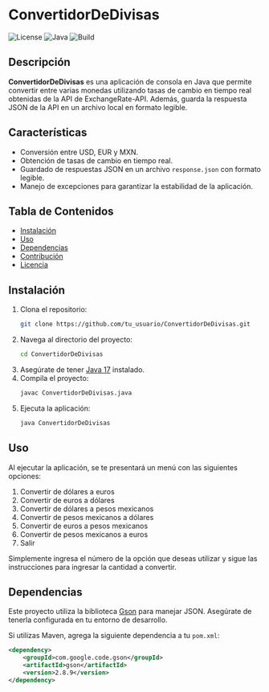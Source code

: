 # ConvertidorDeDivisas

![License](https://img.shields.io/badge/license-MIT-green)
![Java](https://img.shields.io/badge/java-17-blue)
![Build](https://img.shields.io/badge/build-passing-brightgreen)

## Descripción

**ConvertidorDeDivisas** es una aplicación de consola en Java que permite convertir entre varias monedas utilizando tasas de cambio en tiempo real obtenidas de la API de ExchangeRate-API. Además, guarda la respuesta JSON de la API en un archivo local en formato legible.

## Características

- Conversión entre USD, EUR y MXN.
- Obtención de tasas de cambio en tiempo real.
- Guardado de respuestas JSON en un archivo `response.json` con formato legible.
- Manejo de excepciones para garantizar la estabilidad de la aplicación.

## Tabla de Contenidos

- [Instalación](#instalación)
- [Uso](#uso)
- [Dependencias](#dependencias)
- [Contribución](#contribución)
- [Licencia](#licencia)

## Instalación

1. Clona el repositorio:
    ```bash
    git clone https://github.com/tu_usuario/ConvertidorDeDivisas.git
    ```
2. Navega al directorio del proyecto:
    ```bash
    cd ConvertidorDeDivisas
    ```
3. Asegúrate de tener [Java 17](https://www.oracle.com/java/technologies/javase-jdk17-downloads.html) instalado.
4. Compila el proyecto:
    ```bash
    javac ConvertidorDeDivisas.java
    ```
5. Ejecuta la aplicación:
    ```bash
    java ConvertidorDeDivisas
    ```

## Uso

Al ejecutar la aplicación, se te presentará un menú con las siguientes opciones:

1. Convertir de dólares a euros
2. Convertir de euros a dólares
3. Convertir de dólares a pesos mexicanos
4. Convertir de pesos mexicanos a dólares
5. Convertir de euros a pesos mexicanos
6. Convertir de pesos mexicanos a euros
7. Salir

Simplemente ingresa el número de la opción que deseas utilizar y sigue las instrucciones para ingresar la cantidad a convertir.

## Dependencias

Este proyecto utiliza la biblioteca [Gson](https://github.com/google/gson) para manejar JSON. Asegúrate de tenerla configurada en tu entorno de desarrollo.

Si utilizas Maven, agrega la siguiente dependencia a tu `pom.xml`:

```xml
<dependency>
    <groupId>com.google.code.gson</groupId>
    <artifactId>gson</artifactId>
    <version>2.8.9</version>
</dependency>
